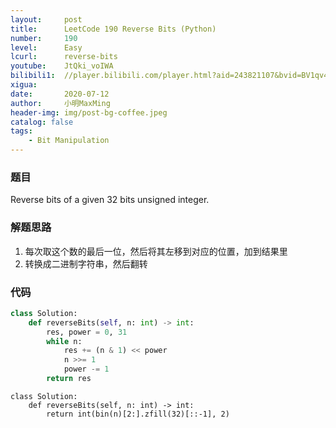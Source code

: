 ```yaml
---
layout:     post
title:      LeetCode 190 Reverse Bits (Python)
number:     190
level:      Easy
lcurl:      reverse-bits
youtube:    JtQki_voIWA
bilibili1:  //player.bilibili.com/player.html?aid=243821107&bvid=BV1qv411i7Wg&cid=211848241&page=1
xigua:      
date:       2020-07-12
author:     小明MaxMing
header-img: img/post-bg-coffee.jpeg
catalog: false
tags:
    - Bit Manipulation
---
```


### 题目

Reverse bits of a given 32 bits unsigned integer.

### 解题思路

1. 每次取这个数的最后一位，然后将其左移到对应的位置，加到结果里
2. 转换成二进制字符串，然后翻转

### 代码
```python
class Solution:
    def reverseBits(self, n: int) -> int:
        res, power = 0, 31
        while n:
            res += (n & 1) << power
            n >>= 1
            power -= 1
        return res
```
```
class Solution:
    def reverseBits(self, n: int) -> int:
        return int(bin(n)[2:].zfill(32)[::-1], 2)
```
